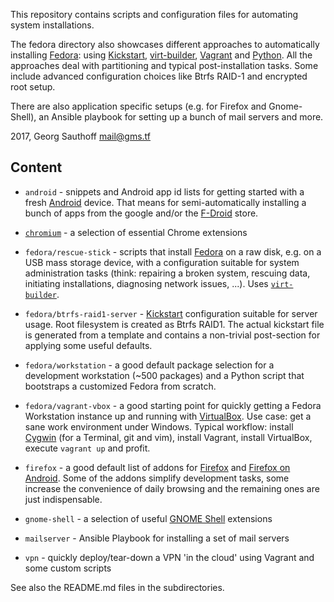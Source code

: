 This repository contains scripts and configuration files for
automating system installations.

The fedora directory also showcases different approaches to
automatically installing [Fedora][f]: using [Kickstart][ks],
[virt-builder][virt], [Vagrant][v] and [Python][p]. All the
approaches deal with partitioning and typical post-installation
tasks. Some include advanced configuration choices like Btrfs
RAID-1 and encrypted root setup.

There are also application specific setups (e.g. for Firefox and
Gnome-Shell), an Ansible playbook for setting up a bunch of
mail servers and more.

2017, Georg Sauthoff <mail@gms.tf>

## Content

- `android` - snippets and Android app id lists for getting
  started with a fresh [Android][a] device. That means for
  semi-automatically installing a bunch of apps from the
  google and/or the [F-Droid][fdroid] store.

- [`chromium`][c] - a selection of essential Chrome extensions

- `fedora/rescue-stick` - scripts that install [Fedora][f] on a raw
  disk, e.g. on a USB mass storage device, with a configuration
  suitable for system administration tasks (think: repairing a
  broken system, rescuing data, initiating installations,
  diagnosing network issues, ...). Uses [`virt-builder`][virt].

- `fedora/btrfs-raid1-server` - [Kickstart][ks] configuration suitable
  for server usage. Root filesystem is created as Btrfs RAID1.
  The actual kickstart file is generated from a template and
  contains a non-trivial post-section for applying some
  useful defaults.

- `fedora/workstation` - a good default package selection
  for a development workstation (~500 packages) and a
  Python script that bootstraps a customized Fedora from scratch.

- `fedora/vagrant-vbox` - a good starting point for quickly
  getting a Fedora Workstation instance up and running with
  [VirtualBox][vb]. Use case: get a sane work environment under
  Windows. Typical workflow: install [Cygwin][cw] (for a
  Terminal, git and vim), install Vagrant, install VirtualBox,
  execute `vagrant up` and profit.

- `firefox` - a good default list of addons for [Firefox][ff] and
  [Firefox on Android][ffa]. Some of the addons simplify
  development tasks, some increase the convenience of daily
  browsing and the remaining ones are just indispensable.

- `gnome-shell` - a selection of useful [GNOME Shell][gs] extensions

- `mailserver` - Ansible Playbook for installing a set of mail servers

- `vpn` - quickly deploy/tear-down a VPN 'in the cloud' using
  Vagrant and some custom scripts

See also the README.md files in the subdirectories.

[f]: https://en.wikipedia.org/wiki/Fedora_(operating_system)
[ff]: https://en.wikipedia.org/wiki/Firefox
[ffa]: https://play.google.com/store/apps/details?id=org.mozilla.firefox
[ks]: https://en.wikipedia.org/wiki/Kickstart_(Linux)
[virt]: http://libguestfs.org/virt-builder.1.html
[p]: https://en.wikipedia.org/wiki/Python_(programming_language)
[c]: https://en.wikipedia.org/wiki/Chromium_(web_browser)
[a]: https://en.wikipedia.org/wiki/Android_(operating_system)
[fdroid]: https://en.wikipedia.org/wiki/F-Droid
[gs]: https://en.wikipedia.org/wiki/GNOME_Shell
[v]: https://en.wikipedia.org/wiki/Vagrant_(software)
[vb]: https://en.wikipedia.org/wiki/VirtualBox
[cw]: https://en.wikipedia.org/wiki/Cygwin
